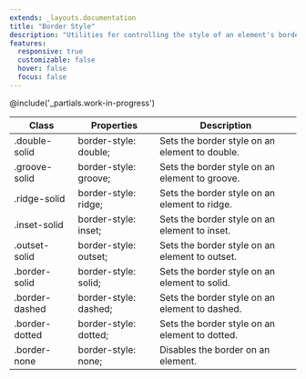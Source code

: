 ```yaml
---
extends: _layouts.documentation
title: "Border Style"
description: "Utilities for controlling the style of an element's borders."
features:
  responsive: true
  customizable: false
  hover: false
  focus: false
---
```


@include('_partials.work-in-progress')

<div class="border-t border-grey-lighter">
  <table class="w-full text-left table-collapse">
    <thead>
      <tr>
        <th class="text-sm font-semibold text-grey-darker p-2 bg-grey-lightest">Class</th>
        <th class="text-sm font-semibold text-grey-darker p-2 bg-grey-lightest">Properties</th>
        <th class="text-sm font-semibold text-grey-darker p-2 bg-grey-lightest">Description</th>
      </tr>
    </thead>
    <tbody class="align-baseline">
      <tr>
          <td class="p-2 border-t border-smoke font-mono text-xs text-purple-dark">.double-solid</td>
          <td class="p-2 border-t border-smoke font-mono text-xs text-blue-dark">border-style: double;</td>
          <td class="p-2 border-t border-smoke text-sm text-grey-darker">Sets the border style on an element to double.</td>
      </tr>
      <tr>
          <td class="p-2 border-t border-smoke font-mono text-xs text-purple-dark">.groove-solid</td>
          <td class="p-2 border-t border-smoke font-mono text-xs text-blue-dark">border-style: groove;</td>
          <td class="p-2 border-t border-smoke text-sm text-grey-darker">Sets the border style on an element to groove.</td>
      </tr>
      <tr>
          <td class="p-2 border-t border-smoke font-mono text-xs text-purple-dark">.ridge-solid</td>
          <td class="p-2 border-t border-smoke font-mono text-xs text-blue-dark">border-style: ridge;</td>
          <td class="p-2 border-t border-smoke text-sm text-grey-darker">Sets the border style on an element to ridge.</td>
      </tr>
      <tr>
          <td class="p-2 border-t border-smoke font-mono text-xs text-purple-dark">.inset-solid</td>
          <td class="p-2 border-t border-smoke font-mono text-xs text-blue-dark">border-style: inset;</td>
          <td class="p-2 border-t border-smoke text-sm text-grey-darker">Sets the border style on an element to inset.</td>
      </tr>
      <tr>
          <td class="p-2 border-t border-smoke font-mono text-xs text-purple-dark">.outset-solid</td>
          <td class="p-2 border-t border-smoke font-mono text-xs text-blue-dark">border-style: outset;</td>
          <td class="p-2 border-t border-smoke text-sm text-grey-darker">Sets the border style on an element to outset.</td>
      </tr>
      <tr>
          <td class="p-2 border-t border-smoke font-mono text-xs text-purple-dark">.border-solid</td>
          <td class="p-2 border-t border-smoke font-mono text-xs text-blue-dark">border-style: solid;</td>
          <td class="p-2 border-t border-smoke text-sm text-grey-darker">Sets the border style on an element to solid.</td>
      </tr>
      <tr>
          <td class="p-2 border-t border-smoke font-mono text-xs text-purple-dark">.border-dashed</td>
          <td class="p-2 border-t border-smoke font-mono text-xs text-blue-dark">border-style: dashed;</td>
          <td class="p-2 border-t border-smoke text-sm text-grey-darker">Sets the border style on an element to dashed.</td>
      </tr>
      <tr>
          <td class="p-2 border-t border-smoke-light font-mono text-xs text-purple-dark">.border-dotted</td>
          <td class="p-2 border-t border-smoke-light font-mono text-xs text-blue-dark">border-style: dotted;</td>
          <td class="p-2 border-t border-smoke-light text-sm text-grey-darker">Sets the border style on an element to dotted.</td>
      </tr>
      <tr>
          <td class="p-2 border-t border-smoke-light font-mono text-xs text-purple-dark">.border-none</td>
          <td class="p-2 border-t border-smoke-light font-mono text-xs text-blue-dark">border-style: none;</td>
          <td class="p-2 border-t border-smoke-light text-sm text-grey-darker">Disables the border on an element.</td>
      </tr>
    </tbody>
  </table>
</div>

